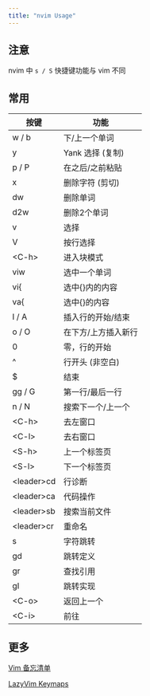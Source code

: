 ```yaml
---
title: "nvim Usage"
---
```



## 注意

nvim 中 `s / S` 快捷键功能与 vim 不同

## 常用

| 按键          | 功能           |
| ----------- | ------------ |
| w / b       | 下/上一个单词      |
| y           | Yank 选择 (复制) |
| p / P       | 在之后/之前粘贴     |
| x           | 删除字符 (剪切)    |
| dw          | 删除单词         |
| d2w         | 删除2个单词       |
| v           | 选择           |
| V           | 按行选择         |
| \<C-h>      | 进入块模式        |
| viw         | 选中一个单词       |
| vi{         | 选中{}内的内容     |
| va{         | 选中{}的内容      |
| I / A       | 插入行的开始/结束    |
| o / O       | 在下方/上方插入新行   |
| 0           | 零，行的开始       |
| ^           | 行开头 (非空白)    |
| $           | 结束           |
| gg / G      | 第一行/最后一行     |
| n / N       | 搜索下一个/上一个    |
| \<C-h>      | 去左窗口         |
| \<C-l>      | 去右窗口         |
| \<S-h>      | 上一个标签页       |
| \<S-l>      | 下一个标签页       |
| \<leader>cd | 行诊断          |
| \<leader>ca | 代码操作         |
| \<leader>sb | 搜索当前文件       |
| \<leader>cr | 重命名          |
| s           | 字符跳转         |
| gd          | 跳转定义         |
| gr          | 查找引用         |
| gI          | 跳转实现         |
| \<C-o>      | 返回上一个        |
| \<C-i>      | 前往           |

## 更多

[Vim 备忘清单](https://wangchujiang.com/reference/docs/vim.html)

[LazyVim Keymaps](https://www.lazyvim.org/keymaps)

